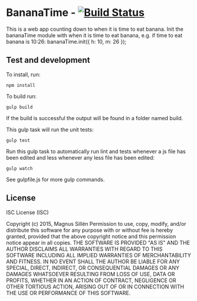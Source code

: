# BananaTime - [![Build Status](https://travis-ci.org/magnuskenneth/BananaTime.svg?branch=master)](https://travis-ci.org/magnuskenneth/BananaTime)
This is a web app counting down to when it is time to eat banana. Init the bananaTime module with when it is time to eat banana, e.g. if time to eat banana is 10:26: bananaTime.init({ h: 10, m: 26 });

## Test and development
To install, run:

	npm install

To build run:

	gulp build

If the build is successful the output will be found in a folder named build.

This gulp task will run the unit tests:

	gulp test

Run this gulp task to automatically run lint and tests whenever a js file has been edited and less whenever any less file has been edited:

	gulp watch

See gulpfile.js for more gulp commands.

## License
ISC License (ISC)

Copyright (c) 2015, Magnus Sillén
Permission to use, copy, modify, and/or distribute this software for any purpose with or without fee is hereby granted, provided that the above copyright notice and this permission notice appear in all copies.
THE SOFTWARE IS PROVIDED "AS IS" AND THE AUTHOR DISCLAIMS ALL WARRANTIES WITH REGARD TO THIS SOFTWARE INCLUDING ALL IMPLIED WARRANTIES OF MERCHANTABILITY AND FITNESS. IN NO EVENT SHALL THE AUTHOR BE LIABLE FOR ANY SPECIAL, DIRECT, INDIRECT, OR CONSEQUENTIAL DAMAGES OR ANY DAMAGES WHATSOEVER RESULTING FROM LOSS OF USE, DATA OR PROFITS, WHETHER IN AN ACTION OF CONTRACT, NEGLIGENCE OR OTHER TORTIOUS ACTION, ARISING OUT OF OR IN CONNECTION WITH THE USE OR PERFORMANCE OF THIS SOFTWARE.